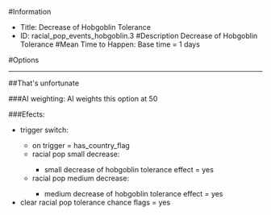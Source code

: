 #Information
 - Title: Decrease of Hobgoblin Tolerance
 - ID: racial_pop_events_hobgoblin.3
#Description
Decrease of Hobgoblin Tolerance
#Mean Time to Happen:
Base time = 1 days

#Options

___
##That's unfortunate

###AI weighting:
AI weights this option at 50


###Efects:<ul><li>trigger switch:</li><ul><li>on trigger = has_country_flag</li><li>racial pop small decrease:</li><ul><li>small decrease of hobgoblin tolerance effect = yes</li></ul><li>racial pop medium decrease:</li><ul><li>medium decrease of hobgoblin tolerance effect = yes</li></ul></ul><li>clear racial pop tolerance chance flags = yes</li></ul>

